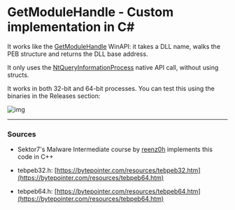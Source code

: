 # GetModuleHandle - Custom implementation in C#

It works like the [GetModuleHandle](https://learn.microsoft.com/en-us/windows/win32/api/libloaderapi/nf-libloaderapi-getmodulehandlea) WinAPI: it takes a DLL name, walks the PEB structure and returns the DLL base address. 

It only uses the [NtQueryInformationProcess](https://learn.microsoft.com/en-us/windows/win32/api/winternl/nf-winternl-ntqueryinformationprocess) native API call, without using structs.

It works in both 32-bit and 64-bit processes. You can test this using the binaries in the Releases section: 

![img](https://raw.githubusercontent.com/ricardojoserf/ricardojoserf.github.io/master/images/getModuleHandle/Screenshot_2.png)


-----------------------------------

### Sources

- Sektor7's Malware Intermediate course by [reenz0h](https://twitter.com/reenz0h) implements this code in C++

- tebpeb32.h: [https://bytepointer.com/resources/tebpeb32.htm](https://bytepointer.com/resources/tebpeb64.htm)

- tebpeb64.h: [https://bytepointer.com/resources/tebpeb64.htm](https://bytepointer.com/resources/tebpeb64.htm)
